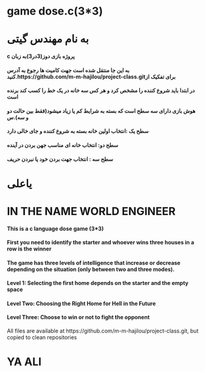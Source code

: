 # game dose.c(3*3)
<h1>به نام مهندس گیتی</h1>
<h4>c پروژه بازی دوز(3در3)به زبان </h4>
<h4> به این جا منتقل شده است جهت کامیت ها رجوع به آدرس کنید.https://github.com/m-m-hajilou/project-class.gitبرای تفکیک  از </h4>
<h4> در ابتدا باید شروع کننده را مشخص کرد و هر کس سه خانه در یک خط را کسب کند برنده است</h4>
<h4>هوش بازی دارای سه سطح است که بسته به شرایط کم یا زیاد میشود(فقط بین حالت دو  و   سه).س </h4>
<h4> سطح یک :انتخاب اولین خانه بسته به شروع کننده و جای خالی دارد</h4>
<h4>  سطح دو:  انتخاب خانه ای مناسب جهن بردن در آینده</h4>
<h4>سطح سه : انتخاب جهت بردن خود یا نبردن حریف</h4>
<h1>یاعلی</h1>

<h1>IN THE NAME WORLD ENGINEER </h1>

<h4>This is a c language dose game (3*3)</h4>
<h4> First you need to identify the starter and whoever wins three houses in a row is the winner </h4>
<h4> The game has three levels of intelligence that increase or decrease depending on the situation (only between two and three modes). </h4>
<h4> Level 1: Selecting the first home depends on the starter and the empty space </h4>
<h4> Level Two: Choosing the Right Home for Hell in the Future </h4>
<h4> Level Three: Choose to win or not to fight the opponent </h4>
All files are available at https://github.com/m-m-hajilou/project-class.git, but copied to clean repositories

<h1>YA ALI</h1>

